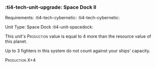 ### :ti4-tech-unit-upgrade: **Space Dock II**

Requirements: :ti4-tech-cybernetic: :ti4-tech-cybernetic:

Unit Type: Space Dock :ti4-unit-spacedock:

This unit's <span style="font-variant:small-caps;">Production</span> value is equal to 4 more than the resource value of this planet.

Up to 3 fighters in this system do not count against your ships' capacity.

<span style="font-variant:small-caps;">Production</span> X+4
